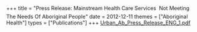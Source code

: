 +++
title = "Press Release: Mainstream Health Care Services  Not Meeting The Needs Of Aboriginal People"
date = 2012-12-11
themes = ["Aboriginal Health"]
types = ["Publications"]
+++
[Urban\_Ab\_Press\_Release\_ENG\_1.pdf](/files/Urban_Ab_Press_Release_ENG_1.pdf)
